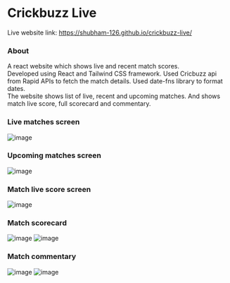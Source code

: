 # Crickbuzz Live

Live website link: https://shubham-126.github.io/crickbuzz-live/

### About
A react website which shows live and recent match scores. <br/>
Developed using React and Tailwind CSS framework. Used Cricbuzz api from Rapid APIs to fetch the match details. Used date-fns library to format dates.<br/>
The website shows list of live, recent and upcoming matches. And shows match live score, full scorecard and commentary.

### Live matches screen
![image](https://user-images.githubusercontent.com/73948769/229345781-0427b627-c31f-47d5-a23d-81de352d402b.png)

### Upcoming matches screen
![image](https://user-images.githubusercontent.com/73948769/229345801-9cdf0f60-d25c-44a1-877f-5d8cf08179de.png)

### Match live score screen
![image](https://user-images.githubusercontent.com/73948769/229345825-308febe6-009a-4f49-bf63-3d68fd4038c0.png)

### Match scorecard
![image](https://user-images.githubusercontent.com/73948769/229345853-4a35ae23-28eb-463d-8c00-9f6289703390.png)
![image](https://user-images.githubusercontent.com/73948769/229345873-ac2508a6-6f0a-4dc1-90b5-b08195649a0b.png)

### Match commentary
![image](https://user-images.githubusercontent.com/73948769/229345904-b27a00f0-0796-4763-bffa-cac3368d4cae.png)
![image](https://user-images.githubusercontent.com/73948769/229345919-2dbfe2c8-f93b-4aa9-a9a0-8a59c8441295.png)
